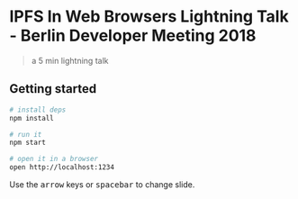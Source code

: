 # IPFS In Web Browsers Lightning Talk - Berlin Developer Meeting 2018

> a 5 min lightning talk

## Getting started

```sh
# install deps
npm install

# run it
npm start

# open it in a browser
open http://localhost:1234
```

Use the <kbd>arrow</kbd> keys or <kbd>spacebar</kbd> to change slide.
